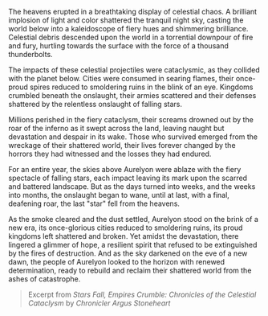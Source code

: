 The heavens erupted in a breathtaking display of celestial chaos. A brilliant implosion of light and color shattered the tranquil night sky, casting the world below into a kaleidoscope of fiery hues and shimmering brilliance. Celestial debris descended upon the world in a torrential downpour of fire and fury, hurtling towards the surface with the force of a thousand thunderbolts.

The impacts of these celestial projectiles were cataclysmic, as they collided with the planet below. Cities were consumed in searing flames, their once-proud spires reduced to smoldering ruins in the blink of an eye. Kingdoms crumbled beneath the onslaught, their armies scattered and their defenses shattered by the relentless onslaught of falling stars.

Millions perished in the fiery cataclysm, their screams drowned out by the roar of the inferno as it swept across the land, leaving naught but devastation and despair in its wake. Those who survived emerged from the wreckage of their shattered world, their lives forever changed by the horrors they had witnessed and the losses they had endured.

For an entire year, the skies above Aurelyon were ablaze with the fiery spectacle of falling stars, each impact leaving its mark upon the scarred and battered landscape. But as the days turned into weeks, and the weeks into months, the onslaught began to wane, until at last, with a final, deafening roar, the last "star" fell from the heavens.

As the smoke cleared and the dust settled, Aurelyon stood on the brink of a new era, its once-glorious cities reduced to smoldering ruins, its proud kingdoms left shattered and broken. Yet amidst the devastation, there lingered a glimmer of hope, a resilient spirit that refused to be extinguished by the fires of destruction. And as the sky darkened on the eve of a new dawn, the people of Aurelyon looked to the horizon with renewed determination, ready to rebuild and reclaim their shattered world from the ashes of catastrophe.

> Excerpt from _Stars Fall, Empires Crumble: Chronicles of the Celestial Cataclysm_ by _Chronicler Argus Stoneheart_
